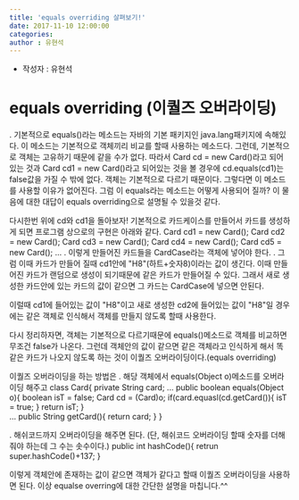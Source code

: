 ```yaml
---
title: 'equals overriding 살펴보기!'
date: 2017-11-10 12:00:00
categories:
author : 유현석
---
```


* 작성자 : 유현석

# equals overriding (이퀄즈 오버라이딩)

. 기본적으로 equals()라는 메소드는 자바의 기본 패키지인 java.lang패키지에 속해있다.
이 메소드는 기본적으로 객체끼리 비교를 할때 사용하는 메소드다.
그런데, 기본적으로 객체는 고유하기 때문에 같을 수가 없다. 
따라서 Card cd = new Card()라고 되어있는 것과 Card cd1 = new Card()라고 되어있는 것을 볼 경우에
cd.equals(cd1)는 false값을 가질 수 밖에 없다. 객체는 기본적으로 다르기 때문이다.
그렇다면 이 메소드를 사용할 이유가 없어진다. 
그럼 이 equals라는 메소드는 어떻게 사용되어 질까? 
이 물음에 대한 대답이 equals overriding으로 설명될 수 있을것 같다.

다시한번 위에 cd와 cd1을 돌아보자!
기본적으로 카드케이스를 만들어서 카드를 생성하게 되면 
프로그램 상으로의 구현은 아래와 같다. 
  Card cd1 = new Card();
  Card cd2 = new Card();
  Card cd3 = new Card();
  Card cd4 = new Card();
  Card cd5 = new Card();
  ...
. 이렇게 만들어진 카드들을 CardCase라는 객체에 넣어야 한다. 
. 그럼 이때 카드가 만들어 질때 cd1안에 "H8"(하트+숫자8)이라는 값이 생긴다.
이때 만들어진 카드가 랜덤으로 생성이 되기때문에 같은 카드가 만들어질 수 있다.
그래서 새로 생성한 카드안에 있는 카드의 값이 같으면 그 카드는 CardCase에
넣으면 안된다.

이럴때 cd1에 들어있는 값이 "H8"이고
새로 생성한 cd2에 들어있는 값이 "H8"일 경우에는 
같은 객체로 인식해서 객체를 만들지 않도록 할때 사용한다.

다시 정리하자면, 객체는 기본적으로 다르기때문에 equals()메소드로 객체를
비교하면 무조건 false가 나온다.
그런데 객체안의 값이 같으면 같은 객체라고 인식하게 해서 똑같은 카드가 
나오지 않도록 하는 것이 이퀄즈 오버라이딩이다.(equals overriding)

이퀄즈 오버라이딩을 하는 방법은 
. 해당 객체에서 equals(Object o)메소드를 오버라이딩 해주고
  class Card{
      private String card;
      ...
	  public boolean equals(Object o){
	      boolean isT = false;
	      Card cd = (Card)o;
	      if(card.equasl(cd.getCard()){
	         isT = true;
	      }
	      return isT;
	  }  
      ...
	  public String getCard(){
    	  return card;
	  }
  }


. 해쉬코드까지 오버라이딩을 해주면 된다. 
(단, 해쉬코드 오버라이딩 할때 숫자를 더해줘야 하는데 그 수는 솟수이다.)
  public int hashCode(){
     retrun super.hashCode()+137;
  }

이렇게 객체안에 존재하는 값이 같으면 객체가 같다고 할때
이퀄즈 오버라이딩을 사용하면 된다.
이상 equalse overring에 대한 간단한 설명을 마칩니다.^^
